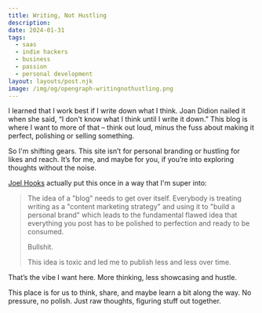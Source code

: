 ```yaml
---
title: Writing, Not Hustling
description:
date: 2024-01-31
tags:
  - saas
  - indie hackers
  - business
  - passion
  - personal development
layout: layouts/post.njk
image: /img/og/opengraph-writingnothustling.png
---
```

I learned that I work best if I write down what I think. Joan Didion nailed it when she said, “I don't know what I think until I write it down.” This blog is where I want to more of that – think out loud, minus the fuss about making it perfect, polishing or selling something.

So I'm shifting gears. This site isn’t for personal branding or hustling for likes and reach. It’s for me, and maybe for you, if you’re into exploring thoughts without the noise.

[Joel Hooks](https://joelhooks.com/on-writing-more/) actually put this once in a way that I'm super into:

> The idea of a "blog" needs to get over itself. Everybody is treating writing as a "content marketing strategy" and using it to "build a personal brand" which leads to the fundamental flawed idea that everything you post has to be polished to perfection and ready to be consumed.
>
> Bullshit.
>
> This idea is toxic and led me to publish less and less over time.

That’s the vibe I want here. More thinking, less showcasing and hustle.

This place is for us to think, share, and maybe learn a bit along the way. No pressure, no polish. Just raw thoughts, figuring stuff out together.

